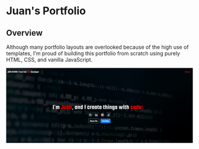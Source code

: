 # Juan's Portfolio

## Overview
Although many portfolio layouts are overlooked because of the high use of templates, I'm proud of building this portfolio from scratch using purely HTML, CSS, and vanilla JavaScript.

![Juan's Portfolio](screenshot.PNG)
